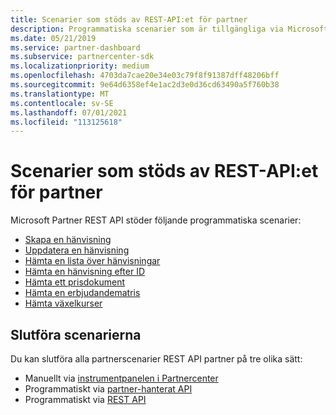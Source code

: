 ```yaml
---
title: Scenarier som stöds av REST-API:et för partner
description: Programmatiska scenarier som är tillgängliga via Microsoft Partner REST API.
ms.date: 05/21/2019
ms.service: partner-dashboard
ms.subservice: partnercenter-sdk
ms.localizationpriority: medium
ms.openlocfilehash: 4703da7cae20e34e03c79f8f91387dff48206bff
ms.sourcegitcommit: 9e64d6358ef4e1ac2d3e0d36cd63490a5f760b38
ms.translationtype: MT
ms.contentlocale: sv-SE
ms.lasthandoff: 07/01/2021
ms.locfileid: "113125618"
---
```

# <a name="scenarios-supported-by-the-partner-rest-api"></a>Scenarier som stöds av REST-API:et för partner

Microsoft Partner REST API stöder följande programmatiska scenarier:

* [Skapa en hänvisning](create-a-referral.md)
* [Uppdatera en hänvisning](update-a-referral.md)
* [Hämta en lista över hänvisningar](get-a-list-of-referrals.md)
* [Hämta en hänvisning efter ID](get-a-referral-by-id.md)
* [Hämta ett prisdokument](get-a-price-sheet.md)
* [Hämta en erbjudandematris](get-an-offer-matrix.md)
* [Hämta växelkurser](get-foreign-exchange-rates.md)

## <a name="completing-the-scenarios"></a>Slutföra scenarierna

Du kan slutföra alla partnerscenarier REST API partner på tre olika sätt:

* Manuellt via [instrumentpanelen i Partnercenter](https://go.microsoft.com/fwlink/p/?LinkId=620294)
* Programmatiskt via [partner-hanterat API](https://docs.microsoft.com/partner-center/develop/partner-center-managed-api)
* Programmatiskt via [REST API](https://docs.microsoft.com/partner-center/develop/partner-center-rest-api-reference)
